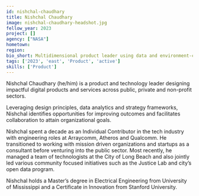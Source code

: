 ```yaml
---
id: nishchal-chaudhary
title: Nishchal Chaudhary
image: nishchal-chaudhary-headshot.jpg
fellow_year: 2023
project: []
agency: ["NASA"]
hometown: 
region: 
bio_short: Multidimensional product leader using data and environment-centered design to create better systems.
tags: ['2023', 'east', 'Product', 'active']
skills: ['Product']
---
```


Nishchal Chaudhary (he/him) is a product and technology leader designing impactful digital products and services across public, private and non-profit sectors.

Leveraging design principles, data analytics and strategy frameworks, Nishchal identifies opportunities for improving outcomes and facilitates collaboration to attain organizational goals. 

Nishchal spent a decade as an Individual Contributor in the tech industry with engineering roles at Arraycomm, Atheros and Qualcomm. He transitioned to working with mission driven organizations and startups as a consultant before venturing into the public sector. Most recently, he managed a team of technologists at the City of Long Beach and also jointly led various community focused initiatives such as the Justice Lab and city’s open data program. 

Nishchal holds a Master’s degree in Electrical Engineering from University of Mississippi and a Certificate in Innovation from Stanford University.